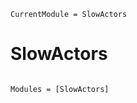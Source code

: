 ```@meta
CurrentModule = SlowActors
```

# SlowActors

```@index
```

```@autodocs
Modules = [SlowActors]
```
